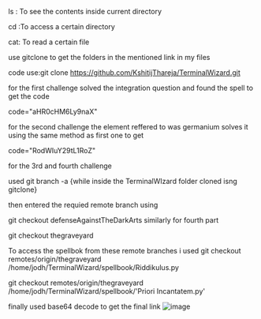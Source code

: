 ls : To see the contents inside current directory

cd :To access a certain directory

cat: To read a certain file

use gitclone to get the folders in the mentioned link in my files

code use:git clone https://github.com/KshitijThareja/TerminalWizard.git

for the first challenge solved the integration question and found the spell to get the code

code="aHR0cHM6Ly9naX"

for the second challenge the element reffered to was germanium solves it using the same method as first one to get

code="RodWIuY29tL1RoZ"

for the 3rd and fourth challenge 

used git branch -a {while inside the TerminalWIzard folder cloned isng gitclone}

then entered the requied remote branch using 

git checkout defenseAgainstTheDarkArts
similarly for fourth part

git checkout thegraveyard

To access the spellbok from these remote branches i used 
git checkout remotes/origin/thegraveyard /home/jodh/TerminalWizard/spellbook/Riddikulus.py


git checkout remotes/origin/thegraveyard /home/jodh/TerminalWizard/spellbook/'Priori Incantatem.py'


finally used base64 decode to get the final link
![image](https://github.com/JODHIL/amfoss-tasks/assets/143682087/6ae1af7a-2764-40cf-a567-1e5514c7217e)
